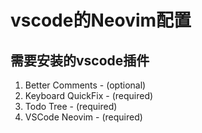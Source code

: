 # vscode的Neovim配置

## 需要安装的vscode插件

1. Better Comments - (optional)
2. Keyboard QuickFix - (required)
3. Todo Tree - (required)
4. VSCode Neovim - (required)
